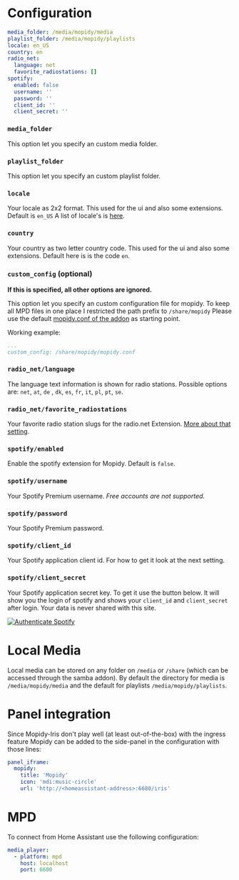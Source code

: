 # Configuration

```yaml
media_folder: /media/mopidy/media
playlist_folder: /media/mopidy/playlists
locale: en_US
country: en
radio_net:
  language: net
  favorite_radiostations: []
spotify:
  enabled: false
  username: ''
  password: ''
  client_id: ''
  client_secret: ''
```

### `media_folder`

This option let you specify an custom media folder.

### `playlist_folder`

This option let you specify an custom playlist folder.

### `locale`

Your locale as 2x2 format. This used for the ui and also some extensions.
Default is `en_US` A list of locale's is [here](https://github.com/umpirsky/locale-list/blob/master/data/en_US/locales.yaml).

### `country`

Your country as two letter country code. This used for the ui and also some extensions.
Default here is is the code `en`.

### `custom_config` (optional)

**If this is specified, all other options are ignored.**

This option let you specify an custom configuration file for mopidy.
To keep all MPD files in one place I restricted the path prefix to `/share/mopidy`
Please use the default [mopidy.conf of the addon](https://github.com/Poeschl/Hassio-Addons/blob/master/mopidy/root/etc/mopidy-template.conf) as starting point.

Working example:

```yaml
...
custom_config: /share/mopidy/mopidy.conf
```

### `radio_net/language`

The language text information is shown for radio stations. Possible options are: `net`, `at`, `de` , `dk`, `es`, `fr`, `it`, `pl`, `pt`, `se`.

### `radio_net/favorite_radiostations`

Your favorite radio station slugs for the radio.net Extension. [More about that setting](https://github.com/plintx/mopidy-radionet#configuration).


### `spotify/enabled`

Enable the spotify extension for Mopidy. Default is `false`.

### `spotify/username`

Your Spotify Premium username. _Free accounts are not supported._

### `spotify/password`

Your Spotify Premium password.

### `spotify/client_id`

Your Spotify application client id. For how to get it look at the next setting.

### `spotify/client_secret`

Your Spotify application secret key. To get it use the button below.
It will show you the login of spotify and shows your `client_id` and `client_secret` after login.
Your data is never shared with this site.

[![Authenticate Spotify][auth-badge]][auth-url]


# Local Media

Local media can be stored on any folder on `/media` or `/share` (which can be accessed through the samba addon).
By default the directory for media is `/media/mopidy/media` and the default for playlists `/media/mopidy/playlists`.

# Panel integration

Since Mopidy-Iris don't play well (at least out-of-the-box) with the ingress feature Mopidy can be added to the side-panel in the configuration with those lines:

```yaml
panel_iframe:
  mopidy:
    title: 'Mopidy'
    icon: 'mdi:music-circle'
    url: 'http://<homeassistant-address>:6680/iris'
```


# MPD

To connect from Home Assistant use the following configuration:

```yaml
media_player:
  - platform: mpd
    host: localhost
    port: 6600
```

[auth-badge]: https://img.shields.io/badge/Authenticate%20with-Spotify-%231ED760?logo=spotify
[auth-url]: https://auth.mopidy.com/spotify/

